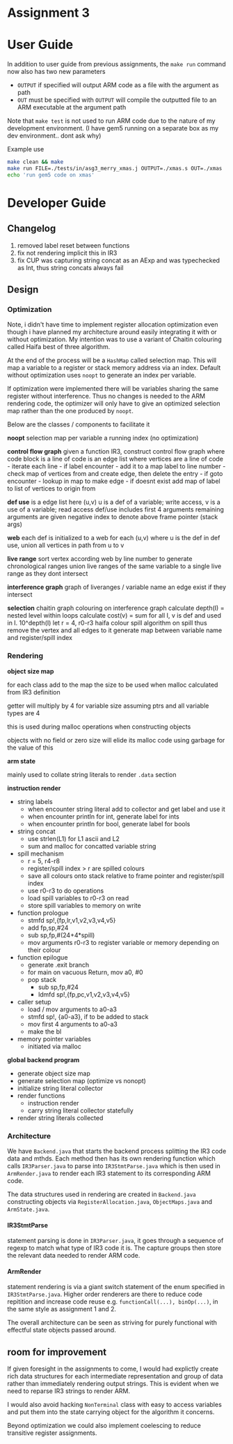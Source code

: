 
# Assignment 3

# User Guide

In addition to user guide from previous assignments, the `make run` command now also has two new parameters
- `OUTPUT` if specified will output ARM code as a file with the argument as path
- `OUT` must be specified with `OUTPUT` will compile the outputted file to an ARM executable at the argument path

Note that `make test` is not used to run ARM code due to the nature of my development environment. (I have gem5 running on a separate box as my dev environment.. dont ask why)

Example use
```sh
make clean && make
make run FILE=./tests/in/asg3_merry_xmas.j OUTPUT=./xmas.s OUT=./xmas
echo 'run gem5 code on xmas'
```

# Developer Guide

## Changelog
1. removed label reset between functions
2. fix not rendering implicit this in IR3
3. fix CUP was capturing string concat as an AExp and was typechecked as Int, thus string concats always fail

## Design

### Optimization

Note, i didn't have time to implement register allocation optimization even though i have planned my architecture around easily integrating it with or without optimization. My intention was to use a variant of Chaitin colouring called Haifa best of three algorithm.

At the end of the process will be a `HashMap` called selection map. This will map a variable to a register or stack memory address via an index. Default without optimization uses `noopt` to generate an index per variable.

If optimization were implemented there will be variables sharing the same register without interference. Thus no changes is needed to the ARM rendering code, the optimizer will only have to give an optimized selection map rather than the one produced by `noopt`.

Below are the classes / components to facilitate it

**noopt**
	selection map per variable a running index (no optimization)

**control flow graph**
	given a function IR3, construct control flow graph where code block is a line of code
	is an edge list where vertices are a line of code
	- iterate each line
	- if label encounter
		- add it to a map label to line number
		- check map of vertices from and create edge, then delete the entry
	- if goto encounter
		- lookup in map to make edge
		- if doesnt exist add map of label to list of vertices to origin from

**def use**
	is a edge list
	here (u,v) u is a def of a variable; write access, v is a use of a variable; read access
	def/use includes first 4 arguments
	remaining arguments are given negative index to denote above frame pointer (stack args)
	
**web**
	each def is initialized to a web
	for each (u,v) where u is the def in def use, union all vertices in path from u to v
	
**live range**
	sort vertex according web by line number to generate chronological ranges
	union live ranges of the same variable to a single live range as they dont intersect

**interference graph**
	graph of liveranges / variable name
	an edge exist if they intersect

**selection**
	chaitin graph colouring on interference graph
	calculate depth(I) = nested level within loops
	calculate cost(v) = sum for all I, v is def and used in I. 10^depth(I)
	let r = 4, r0-r3
	haifa colour spill algorithm
		on spill thus remove the vertex and all edges to it
	generate map between variable name and register/spill index

### Rendering

**object size map**

for each class add to the map the size to be used when malloc calculated from IR3 definition

getter will multiply by 4 for variable size assuming ptrs and all variable types are 4

this is used during malloc operations when constructing objects

objects with no field or zero size will elide its malloc code using garbage for the value of this

**arm state**

mainly used to collate string literals to render `.data` section


**instruction render**
- string labels
	- when encounter string literal add to collector and get label and use it
  - when encounter println for int, generate label for ints
  - when encounter println for bool, generate label for bools
- string concat
	- use strlen(L1) for L1 ascii and L2
	- sum and malloc for concatted variable string
- spill mechanism
	- r = 5, r4-r8
	- register/spill index > r are spilled colours
	- save all colours onto stack relative to frame pointer and register/spill index
	- use r0-r3 to do operations
	- load spill variables to r0-r3 on read
	- store spill variables to memory on write
- function prologue
	- stmfd sp!,{fp,lr,v1,v2,v3,v4,v5}
  	- add fp,sp,#24
	- sub sp,fp,#(24+4*spill)
	- mov arguments r0-r3 to register variable or memory depending on their colour
- function epilogue
  - generate .exit branch
  - for main on vacuous Return, mov a0, #0
  - pop stack
	  - sub sp,fp,#24
	  - ldmfd sp!,{fp,pc,v1,v2,v3,v4,v5}
- caller setup
  - load / mov arguments to a0-a3
  - stmfd sp!, {a0-a3}, if to be added to stack
  - mov first 4 arguments to a0-a3
  - make the bl
- memory pointer variables
	- initiated via malloc

**global backend program**
- generate object size map
- generate selection map (optimize vs nonopt)
- initialize string literal collector
- render functions
	- instruction render
	- carry string literal collector statefully
- render string literals collected

### Architecture

We have `Backend.java` that starts the backend process splitting the IR3 code data and mthds. Each method then has its own rendering function which calls `IR3Parser.java` to parse into `IR3StmtParse.java` which is then used in `ArmRender.java` to render each IR3 statement to its corresponding ARM code.

The data structures used in rendering are created in `Backend.java` constructing objects via `RegisterAllocation.java`, `ObjectMaps.java` and `ArmState.java`.

#### IR3StmtParse

statement parsing is done in `IR3Parser.java`, it goes through a sequence of regexp to match what type of IR3 code it is. The capture groups then store the relevant data needed to render ARM code.

#### ArmRender

statement rendering is via a giant switch statement of the enum specified in `IR3StmtParse.java`. Higher order renderers are there to reduce code repitition and increase code reuse e.g. `functionCall(...), binOp(...)`, in the same style as assignment 1 and 2.

The overall architecture can be seen as striving for purely functional with effectful state objects passed around.

## room for improvement

If given foresight in the assignments to come, I would had explictly create rich data structures for each intermediate representation and group of data rather than immediately rendering output strings. This is evident when we need to reparse IR3 strings to render ARM.

I would also avoid hacking `NonTerminal` class with easy to access variables and put them into the state carrying object for the algorithm it concerns.

Beyond optimization we could also implement coelescing to reduce transitive register assignments.